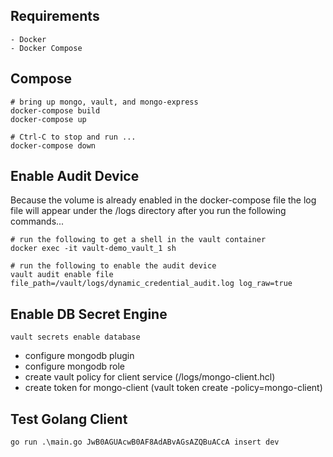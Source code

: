 ## Requirements 
    - Docker
    - Docker Compose

## Compose
```
# bring up mongo, vault, and mongo-express
docker-compose build
docker-compose up

# Ctrl-C to stop and run ...
docker-compose down
```

## Enable Audit Device
Because the volume is already enabled in the docker-compose file the log file will appear under the /logs directory after you run the following commands...
```
# run the following to get a shell in the vault container
docker exec -it vault-demo_vault_1 sh

# run the following to enable the audit device
vault audit enable file file_path=/vault/logs/dynamic_credential_audit.log log_raw=true
```

## Enable DB Secret Engine
```
vault secrets enable database
```

- configure mongodb plugin
- configure mongodb role
- create vault policy for client service (/logs/mongo-client.hcl)
- create token for mongo-client (vault token create -policy=mongo-client)


## Test Golang Client
```
go run .\main.go JwB0AGUAcwB0AF8AdABvAGsAZQBuACcA insert dev
```


